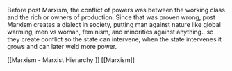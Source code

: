 Before post Marxism, the conflict of powers was between the working class and the rich or owners of production. Since that was proven wrong, post Marxism creates a dialect in society, putting man against nature like global warming, men vs woman, feminism, and minorities against anything.. so they create conflict so the state can intervene, when the state intervenes it grows and can later weld more power. 

[[Marxism - Marxist Hierarchy <PN>]]
[[Marxism]]